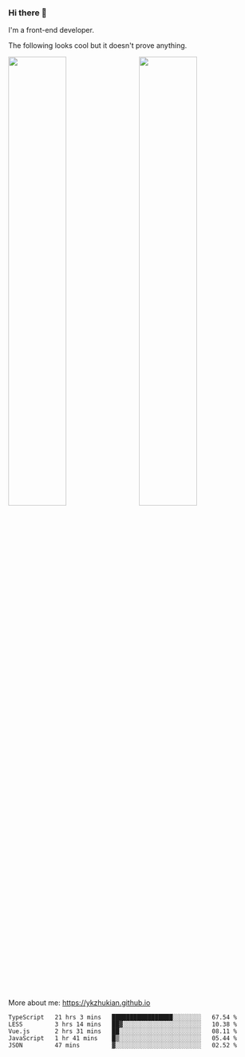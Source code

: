 ### Hi there 👋

I'm a front-end developer.

The following looks cool but it doesn't prove anything.

[<img align="right" width="48%" src="https://github-readme-stats.vercel.app/api?username=ykzhukian&show_icons=true&theme=dracula">](https://github.com/anuraghazra/github-readme-stats)

[<img width="48%" src="https://github-readme-stats.vercel.app/api/top-langs/?username=ykzhukian&layout=compact&theme=dracula">](https://github.com/anuraghazra/github-readme-stats)

More about me: 
https://ykzhukian.github.io

<!--START_SECTION:waka-->
```text
TypeScript   21 hrs 3 mins   █████████████████░░░░░░░░   67.54 % 
LESS         3 hrs 14 mins   ██▓░░░░░░░░░░░░░░░░░░░░░░   10.38 % 
Vue.js       2 hrs 31 mins   ██░░░░░░░░░░░░░░░░░░░░░░░   08.11 % 
JavaScript   1 hr 41 mins    █▒░░░░░░░░░░░░░░░░░░░░░░░   05.44 % 
JSON         47 mins         ▓░░░░░░░░░░░░░░░░░░░░░░░░   02.52 % 
```
<!--END_SECTION:waka-->
